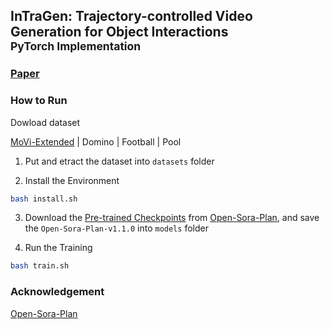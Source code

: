 ## InTraGen: Trajectory-controlled Video Generation for Object Interactions<br><sub>PyTorch Implementation</sub>
### [Paper](https://arxiv.org/abs/2411.16804)

### How to Run

Dowload dataset

[MoVi-Extended](https://drive.google.com/file/d/10iqlXphUb_07ey-EACN6WFD7sUp9HAe2/view?usp=drive_link) | Domino | Football | Pool

1. Put and etract the dataset into `datasets` folder


2. Install the Environment

```bash
bash install.sh
```

3. Download the [Pre-trained Checkpoints](https://huggingface.co/LanguageBind/Open-Sora-Plan-v1.1.0) from [Open-Sora-Plan](https://github.com/PKU-YuanGroup/Open-Sora-Plan), and save the `Open-Sora-Plan-v1.1.0` into `models` folder


4. Run the Training

```bash
bash train.sh
```


### Acknowledgement
[Open-Sora-Plan](https://github.com/PKU-YuanGroup/Open-Sora-Plan)




